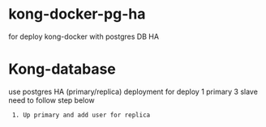 # kong-docker-pg-ha
for deploy kong-docker with postgres DB HA 

# Kong-database 
  use postgres HA (primary/replica)
  deployment 
  for deploy 1 primary 3 slave need to follow step below

     1. Up primary and add user for replica 
